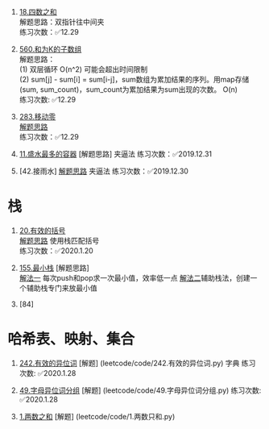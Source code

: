 1. [18.四数之和](https://leetcode-cn.com/problems/4sum)  
解题思路：双指针往中间夹  
练习次数：✅12.29

2. [560.和为K的子数组](https://leetcode-cn.com/problems/subarray-sum-equals-k/)  
解题思路：  
(1) 双层循环 O(n^2) 可能会超出时间限制  
(2) sum[j] - sum[i] = sum[i-j]，sum数组为累加结果的序列。用map存储(sum, sum_count)，sum_count为累加结果为sum出现的次数。 O(n)  
练习次数: ✅12.29

3. [283.移动零](https://leetcode-cn.com/problems/move-zeroes/submissions/)  
[解题思路](leetcode/leetcode_238.md)  
练习次数：✅12.29

4. [11.盛水最多的容器]()
[解题思路] 夹逼法
练习次数：✅2019.12.31

5. [42.接雨水]
[解题思路](leetcode/code/42.接雨水.py)   夹逼法
练习次数：✅2019.12.30

# 栈
1. [20.有效的括号](https://leetcode-cn.com/problems/valid-parentheses)  
[解题思路](leetcode/code/20.有效的括号.py) 使用栈匹配括号  
练习次数：✅2020.1.20  

2. [155.最小栈](https://leetcode-cn.com/problems/min-stack/)
[解题思路]  
[解法一](leetcode/code/155.最小栈.py) 每次push和pop求一次最小值，效率低一点 
[解法二](leetcode/code/155.最小栈_解法2.py)辅助栈法，创建一个辅助栈专门来放最小值

3. [84]


# 哈希表、映射、集合
1. [242.有效的异位词](https://leetcode-cn.com/problems/valid-anagram/)
[解题] (leetcode/code/242.有效的异位词.py) 字典
练习次数: ✅2020.1.28

2. [49.字母异位词分组](https://leetcode-cn.com/problems/group-anagrams/)
[解题] (leetcode/code/49.字母异位词分组.py)
练习次数: ✅2020.1.28

3. [1.两数之和](https://leetcode-cn.com/problems/two-sum/description/)
[解题] (leetcode/code/1.两数只和.py)